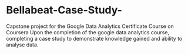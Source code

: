 # Bellabeat-Case-Study-
Capstone project for the Google Data Analytics Certificate Course on Coursera 
Upon the completion of the google data analytics course, completing a case study to demonstrate knowledge gained and ability to analyse data.
